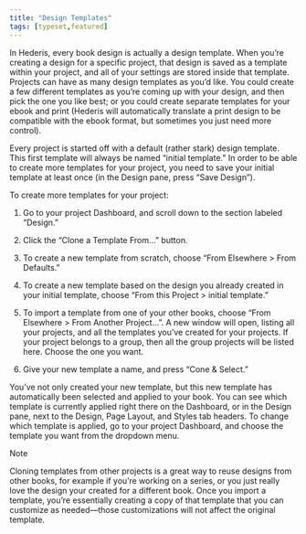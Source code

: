 ```yaml
---
title: "Design Templates"
tags: [typeset,featured]
---
```

 
<html><body><section data-type="chapter" class="hsecchapter" data-hederis-type="hsecchapter" id="design-templates" data-pi-attrs="id: design-templates; data-tags: typeset,featured;" role="doc-chapter" data-tags="typeset,featured" data-author-name=" " data-book-title=" " title="Design Templates"><p class="hblkp" data-hederis-type="hblkp" id="pZhzBMQXL">In Hederis, every book design is actually a design template. When you&#8217;re creating a design for a specific project, that design is saved as a template within your project, and all of your settings are stored inside that template. Projects can have as many design templates as you&#8217;d like. You could create a few different templates as you&#8217;re coming up with your design, and then pick the one you like best; or you could create separate templates for your ebook and print (Hederis will automatically translate a print design to be compatible with the ebook format, but sometimes you just need more control).</p><p class="hblkp" data-hederis-type="hblkp" id="p752ufrRE">Every project is started off with a default (rather stark) design template. This first template will always be named &#8220;initial template.&#8221; In order to be able to create more templates for your project, you need to save your initial template at least once (in the Design pane, press &#8220;Save Design&#8221;).</p><p class="hblkp" data-hederis-type="hblkp" id="puOli38ac">To create more templates for your project:</p><ol class="hwprnumlist" data-hederis-type="hwprnumlist" id="pvX1xGKlQ"><li class="hblkoli" data-hederis-type="hblkoli" id="litzlIzA5o"><p class="hblkoli" data-hederis-type="hblklip" id="p424dnXK1">Go to your project Dashboard, and scroll down to the section labeled &#8220;Design.&#8221;</p></li><li class="hblkoli" data-hederis-type="hblkoli" id="li6TJz14xH"><p class="hblkoli" data-hederis-type="hblklip" id="pAzPy5PwR">Click the &#8220;Clone a Template From&#8230;&#8221; button.</p></li><li class="hblkoli" data-hederis-type="hblkoli" id="lirYAWFX1K"><p class="hblkoli" data-hederis-type="hblklip" id="p0WxfhhVn">To create a new template from scratch, choose &#8220;From Elsewhere &gt; From Defaults.&#8221;</p></li><li class="hblkoli" data-hederis-type="hblkoli" id="licmqPgx6d"><p class="hblkoli" data-hederis-type="hblklip" id="p3rn6tBBQ">To create a new template based on the design you already created in your initial template, choose &#8220;From this Project &gt; initial template.&#8221;</p></li><li class="hblkoli" data-hederis-type="hblkoli" id="liLTdheREU"><p class="hblkoli" data-hederis-type="hblklip" id="pErqanfJQ">To import a template from one of your other books, choose &#8220;From Elsewhere &gt; From Another Project&#8230;&#8221;. A new window will open, listing all your projects, and all the templates you&#8217;ve created for your projects. If your project belongs to a group, then all the group projects will be listed here. Choose the one you want.</p></li><li class="hblkoli" data-hederis-type="hblkoli" id="liCujnmtVs"><p class="hblkoli" data-hederis-type="hblklip" id="pGVnMaAyY">Give your new template a name, and press &#8220;Cone &amp; Select.&#8221;</p></li></ol><p class="hblkp" data-hederis-type="hblkp" id="piPFKENw9">You&#8217;ve not only created your new template, but this new template has automatically been selected and applied to your book. You can see which template is currently applied right there on the Dashboard, or in the Design pane, next to the Design, Page Layout, and Styles tab headers. To change which template is applied, go to your project Dashboard, and choose the template you want from the dropdown menu.</p><div class="hwprbox box" data-hederis-type="hwprbox" id="pZvK9d2ff" data-type="sidebar"><p class="hblktype" data-hederis-type="hblktype" id="pfu2cQ2Xr">Note</p><p class="hblkp" data-hederis-type="hblkp" id="pbwxKx9bW">Cloning templates from other projects is a great way to reuse designs from other books, for example if you&#8217;re working on a series, or you just really love the design your created for a different book. Once you import a template, you&#8217;re essentially creating a copy of that template that you can customize as needed&#8212;those customizations will not affect the original template.</p></div></section></body></html>
